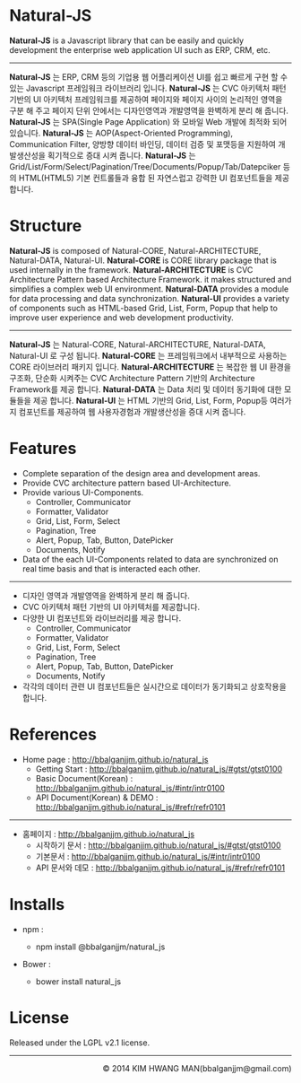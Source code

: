 Natural-JS
==========
**Natural-JS** is a Javascript library that can be easily and quickly development the enterprise web application UI such as ERP, CRM, etc.

----------------------------------------------

**Natural-JS** 는 ERP, CRM 등의 기업용 웹 어플리케이션 UI를 쉽고 빠르게 구현 할 수 있는 Javascript 프레임워크 라이브러리 입니다.
**Natural-JS** 는 CVC 아키텍처 패턴 기반의 UI 아키텍처 프레임워크를 제공하여 페이지와 페이지 사이의 논리적인 영역을 구분 해 주고 페이지 단위 안에서는 디자인영역과 개발영역을 완벽하게 분리 해 줍니다.
**Natural-JS** 는 SPA(Single Page Application) 와 모바일 Web 개발에 최적화 되어 있습니다.
**Natural-JS** 는 AOP(Aspect-Oriented Programming), Communication Filter, 양방향 데이터 바인딩, 데이터 검증 및 포맷등을 지원하여 개발생산성을 획기적으로 증대 시켜 줍니다.
**Natural-JS** 는 Grid/List/Form/Select/Pagination/Tree/Documents/Popup/Tab/Datepciker 등의 HTML(HTML5) 기본 컨트롤들과 융합 된 자연스럽고 강력한 UI 컴포넌트들을 제공 합니다.      

Structure
==========
**Natural-JS** is composed of Natural-CORE, Natural-ARCHITECTURE, Natural-DATA, Natural-UI.
**Natural-CORE** is CORE library package that is used internally in the framework.
**Natural-ARCHITECTURE** is CVC Architecture Pattern based Architecture Framework. it makes structured and simplifies a complex web UI environment.
**Natural-DATA** provides a module for data processing and data synchronization.
**Natural-UI** provides a variety of components such as HTML-based Grid, List, Form, Popup that help to improve user experience and web development productivity.

----------------------------------------------

**Natural-JS** 는 Natural-CORE, Natural-ARCHITECTURE, Natural-DATA, Natural-UI 로 구성 됩니다.
**Natural-CORE** 는 프레임워크에서 내부적으로 사용하는 CORE 라이브러리 패키지 입니다.
**Natural-ARCHITECTURE** 는 복잡한 웹 UI 환경을 구조화, 단순화 시켜주는 CVC Architecture Pattern 기반의 Architecture Framework를 제공 합니다.
**Natural-DATA** 는 Data 처리 및 데이터 동기화에 대한 모듈들을 제공 합니다.
**Natural-UI** 는 HTML 기반의 Grid, List, Form, Popup등 여러가지 컴포넌트를 제공하여 웹 사용자경험과 개발생산성을 증대 시켜 줍니다.

Features
========
* Complete separation of the design area and development areas.
* Provide CVC architecture pattern based UI-Architecture.
* Provide various UI-Components.
	* Controller, Communicator
	* Formatter, Validator
	* Grid, List, Form, Select
	* Pagination, Tree
	* Alert, Popup, Tab, Button, DatePicker
	* Documents, Notify
* Data of the each UI-Components related to data are synchronized on real time basis and that is interacted each other.

----------------------------------------------

* 디자인 영역과 개발영역을 완벽하게 분리 해 줍니다.
* CVC 아키텍처 패턴 기반의 UI 아키텍처를 제공합니다.
* 다양한 UI 컴포넌트와 라이브러리를 제공 합니다.
	* Controller, Communicator
	* Formatter, Validator
	* Grid, List, Form, Select
	* Pagination, Tree
	* Alert, Popup, Tab, Button, DatePicker
	* Documents, Notify
* 각각의 데이터 관련 UI 컴포넌트들은 실시간으로 데이터가 동기화되고 상호작용을 합니다.

References
=========
* Home page : http://bbalganjjm.github.io/natural_js
	* Getting Start : http://bbalganjjm.github.io/natural_js/#gtst/gtst0100
	* Basic Document(Korean) : http://bbalganjjm.github.io/natural_js/#intr/intr0100
	* API Document(Korean) & DEMO : http://bbalganjjm.github.io/natural_js/#refr/refr0101

----------------------------------------------

* 홈페이지 : http://bbalganjjm.github.io/natural_js
	* 시작하기 문서 : http://bbalganjjm.github.io/natural_js/#gtst/gtst0100
	* 기본문서 : http://bbalganjjm.github.io/natural_js/#intr/intr0100
	* API 문서와 데모 : http://bbalganjjm.github.io/natural_js/#refr/refr0101

Installs
=========
* npm :
	* npm install @bbalganjjm/natural_js

* Bower :
	* bower install natural_js

License
=======
Released under the LGPL v2.1 license.

<hr/>

<p align="right">&copy; 2014 KIM HWANG MAN(bbalganjjm@gmail.com)</p>
